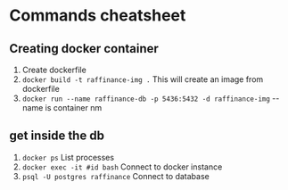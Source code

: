 # Commands cheatsheet

## Creating docker container
1. Create dockerfile
2. `docker build -t raffinance-img .`
This will create an image from dockerfile
3. `docker run --name raffinance-db -p 5436:5432 -d raffinance-img`
--name is container nm



## get inside the db
1. `docker ps` List processes
2. `docker exec -it #id bash` Connect to docker instance
3. `psql -U postgres raffinance` Connect to database
